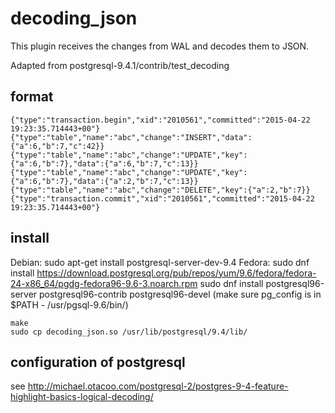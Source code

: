 decoding_json
=============

This plugin receives the changes from WAL and
decodes them to JSON.

Adapted from postgresql-9.4.1/contrib/test_decoding

format
------
    {"type":"transaction.begin","xid":"2010561","committed":"2015-04-22 19:23:35.714443+00"}
    {"type":"table","name":"abc","change":"INSERT","data":{"a":6,"b":7,"c":42}}
    {"type":"table","name":"abc","change":"UPDATE","key":{"a":6,"b":7},"data":{"a":6,"b":7,"c":13}}
    {"type":"table","name":"abc","change":"UPDATE","key":{"a":6,"b":7},"data":{"a":2,"b":7,"c":13}}
    {"type":"table","name":"abc","change":"DELETE","key":{"a":2,"b":7}}
    {"type":"transaction.commit","xid":"2010561","committed":"2015-04-22 19:23:35.714443+00"}

install
-------
  Debian:
    sudo apt-get install postgresql-server-dev-9.4
  Fedora:
    sudo dnf install https://download.postgresql.org/pub/repos/yum/9.6/fedora/fedora-24-x86_64/pgdg-fedora96-9.6-3.noarch.rpm
    sudo dnf install postgresql96-server postgresql96-contrib postgresql96-devel
    (make sure pg_config is in $PATH - /usr/pgsql-9.6/bin/)

    make
    sudo cp decoding_json.so /usr/lib/postgresql/9.4/lib/

configuration of postgresql
---------------------------
see <http://michael.otacoo.com/postgresql-2/postgres-9-4-feature-highlight-basics-logical-decoding/>
